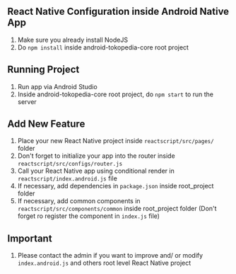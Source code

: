 ## React Native Configuration inside Android Native App
1. Make sure you already install NodeJS
2. Do `npm install` inside android-tokopedia-core root project

## Running Project
1. Run app via Android Studio
2. Inside android-tokopedia-core root project, do `npm start` to run the server

## Add New Feature
1. Place your new React Native project inside `reactscript/src/pages/` folder
2. Don't forget to initialize your app into the router inside `reactscript/src/configs/router.js`
3. Call your React Native app using conditional render in `reactscript/index.android.js` file 
4. If necessary, add dependencies in `package.json` inside root_project folder 
5. If necessary, add common components in `reactscript/src/components/common` inside root_project folder (Don't forget ro register the component in `index.js` file)

## Important 
1. Please contact the admin if you want to improve and/ or modify `index.android.js` and others root level React Native project




